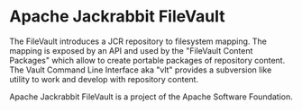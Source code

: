 # Apache Jackrabbit FileVault

The FileVault introduces a JCR repository to filesystem mapping. The mapping is exposed by an API and used by the "FileVault Content Packages" which allow to create portable packages of repository content. The Vault Command Line Interface aka "vlt" provides a subversion like utility to work and develop with repository content. 

Apache Jackrabbit FileVault is a project of the Apache Software Foundation.